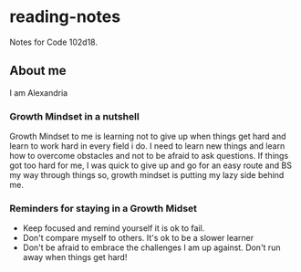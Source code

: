 # reading-notes
Notes for Code 102d18.

## About me
I am Alexandria

### Growth Mindset in a nutshell
Growth Mindset to me is learning not to give up when things get hard and learn to work hard in every field i do. I need to
learn new things and learn how to overcome obstacles and not to be afraid to ask questions.
  If things got too hard for me, I was quick to give up and go for an easy route and BS my way through things so, growth mindset is putting my lazy side
behind me.

### Reminders for staying in a Growth Midset
- Keep focused and remind yourself it is ok to fail.
- Don't compare myself to others. It's ok to be a slower learner
- Don't be afraid to embrace the challenges I am up against. Don't run away when things get hard!
